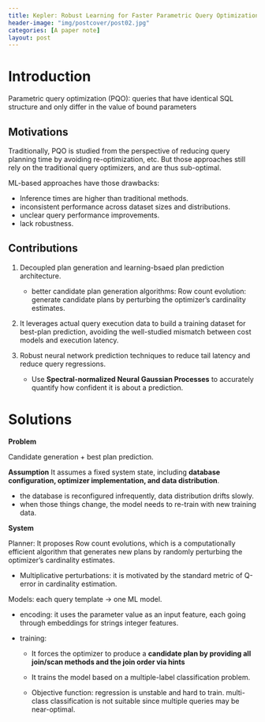 ```yaml
---
title: Kepler: Robust Learning for Faster Parametric Query Optimization
header-image: "img/postcover/post02.jpg"
categories: [A paper note]
layout: post
---
```


# Introduction

Parametric query optimization (PQO): queries that have identical SQL structure and only differ in the value of bound parameters

## Motivations

Traditionally, PQO is studied from the perspective of reducing query planning time by avoiding re-optimization, etc. But those approaches still rely on the traditional query optimizers, and are thus sub-optimal.

ML-based approaches have those drawbacks:

- Inference times are higher than traditional methods.
- inconsistent performance across dataset sizes and distributions.
- unclear query performance improvements.
- lack robustness.

## Contributions

1. Decoupled plan generation and learning-bsaed plan prediction architecture.
   - better candidate plan generation algorithms: Row count evolution: generate candidate plans by perturbing the optimizer’s cardinality estimates.

2. It leverages actual query execution data to build a training dataset for best-plan prediction, avoiding the well-studied mismatch between cost models and execution latency.
3. Robust neural network prediction techniques to reduce tail latency and reduce query regressions.
   - Use **Spectral-normalized Neural Gaussian Processes** to accurately quantify how confident it is about a prediction.

# Solutions

**Problem**

Candidate generation + best plan prediction.

**Assumption**
It assumes a fixed system state, including **database configuration, optimizer implementation, and data distribution**.

- the database is reconfigured infrequently, data distribution drifts slowly.
- when those things change, the model needs to re-train with new training data.

**System**

Planner: It proposes Row count evolutions, which is a computationally efficient algorithm that generates new plans by randomly perturbing the optimizer’s cardinality estimates.

- Multiplicative perturbations: it is motivated by the standard metric of Q-error in cardinality estimation.

Models: each query template -> one ML model.

- encoding: it uses the parameter value as an input feature, each going through embeddings for strings integer features.

- training: 
  - It forces the optimizer to produce a **candidate plan by providing all join/scan methods and the join order via hints**
  
  - It trains the model based on a multiple-label classification problem.
  
  - Objective function: regression is unstable and hard to train. multi-class classification is not suitable since multiple queries may be near-optimal. 
  
    



